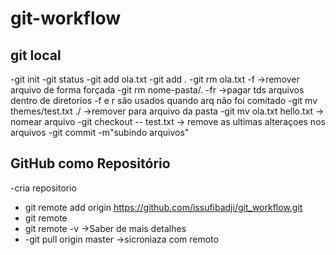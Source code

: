 # git-workflow
## git local
-git init
-git status
-git add ola.txt
-git add .
-git rm ola.txt -f ->remover arquivo de forma forçada
-git rm nome-pasta/. -fr ->pagar tds arquivos dentro de diretorios
-f e r são usados quando arq não foi comitado
-git mv themes/test.txt ./ ->remover para arquivo da pasta
-git mv ola.txt hello.txt -> nomear arquivo
-git checkout -- test.txt -> remove as ultimas alteraçoes nos arquivos
-git commit -m"subindo arquivos"
## GitHub como Repositório
-cria repositorio 
- git remote add origin https://github.com/issufibadji/git_workflow.git
- git remote
- git remote -v ->Saber de mais detalhes
- -git pull origin master ->sicroniaza com remoto



